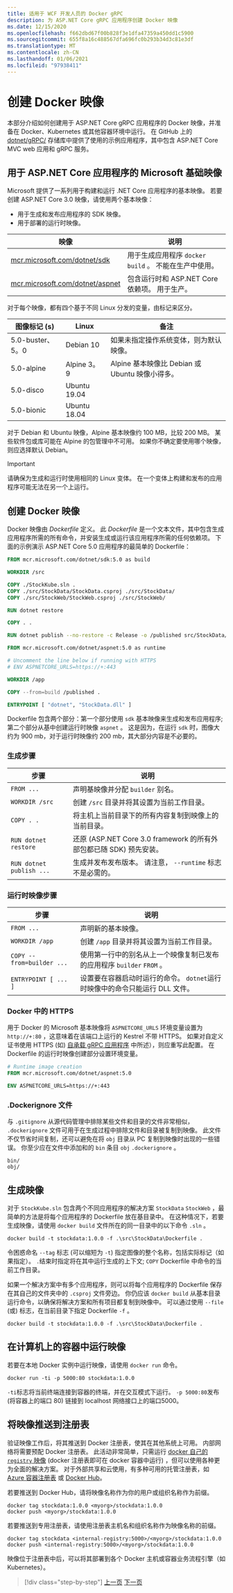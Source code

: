 ```yaml
---
title: 适用于 WCF 开发人员的 Docker gRPC
description: 为 ASP.NET Core gRPC 应用程序创建 Docker 映像
ms.date: 12/15/2020
ms.openlocfilehash: f662dbd67f00b828f3e1dfa47359a450dd1c5900
ms.sourcegitcommit: 655f8a16c488567dfa696fc0b293b34d3c81e3df
ms.translationtype: MT
ms.contentlocale: zh-CN
ms.lasthandoff: 01/06/2021
ms.locfileid: "97938411"
---
```

# <a name="create-docker-images"></a>创建 Docker 映像

本部分介绍如何创建用于 ASP.NET Core gRPC 应用程序的 Docker 映像，并准备在 Docker、Kubernetes 或其他容器环境中运行。 在 GitHub 上的 [dotnet/gRPC/](https://github.com/dotnet-architecture/grpc-for-wcf-developers/tree/master/KubernetesSample) 存储库中提供了使用的示例应用程序，其中包含 ASP.NET Core MVC web 应用和 gRPC 服务。

## <a name="microsoft-base-images-for-aspnet-core-applications"></a>用于 ASP.NET Core 应用程序的 Microsoft 基础映像

Microsoft 提供了一系列用于构建和运行 .NET Core 应用程序的基本映像。 若要创建 ASP.NET Core 3.0 映像，请使用两个基本映像：

- 用于生成和发布应用程序的 SDK 映像。
- 用于部署的运行时映像。

| 映像 | 说明 |
| ----- | ----------- |
| [mcr.microsoft.com/dotnet/sdk](https://hub.docker.com/_/microsoft-dotnet-sdk/) | 用于生成应用程序 `docker build` 。 不能在生产中使用。 |
| [mcr.microsoft.com/dotnet/aspnet](https://hub.docker.com/_/microsoft-dotnet-aspnet/) | 包含运行时和 ASP.NET Core 依赖项。 用于生产。 |

对于每个映像，都有四个基于不同 Linux 分发的变量，由标记来区分。

| 图像标记 (s)  | Linux | 备注 |
| --------- | ----- | ----- |
| 5.0-buster、5。0 | Debian 10 | 如果未指定操作系统变体，则为默认映像。 |
| 5.0-alpine | Alpine 3。9 | Alpine 基本映像比 Debian 或 Ubuntu 映像小得多。 |
| 5.0-disco | Ubuntu 19.04 | |
| 5.0-bionic | Ubuntu 18.04 | |

对于 Debian 和 Ubuntu 映像，Alpine 基本映像约 100 MB，比较 200 MB。 某些软件包或库可能在 Alpine 的包管理中不可用。 如果你不确定要使用哪个映像，则应选择默认 Debian。

> [!IMPORTANT]
> 请确保为生成和运行时使用相同的 Linux 变体。 在一个变体上构建和发布的应用程序可能无法在另一个上运行。

## <a name="create-a-docker-image"></a>创建 Docker 映像

Docker 映像由 *Dockerfile* 定义。 此 *Dockerfile* 是一个文本文件，其中包含生成应用程序所需的所有命令，并安装生成或运行该应用程序所需的任何依赖项。 下面的示例演示 ASP.NET Core 5.0 应用程序的最简单的 Dockerfile：

```dockerfile
FROM mcr.microsoft.com/dotnet/sdk:5.0 as build

WORKDIR /src

COPY ./StockKube.sln .
COPY ./src/StockData/StockData.csproj ./src/StockData/
COPY ./src/StockWeb/StockWeb.csproj ./src/StockWeb/

RUN dotnet restore

COPY . .

RUN dotnet publish --no-restore -c Release -o /published src/StockData/StockData.csproj

FROM mcr.microsoft.com/dotnet/aspnet:5.0 as runtime

# Uncomment the line below if running with HTTPS
# ENV ASPNETCORE_URLS=https://+:443

WORKDIR /app

COPY --from=build /published .

ENTRYPOINT [ "dotnet", "StockData.dll" ]
```

Dockerfile 包含两个部分：第一个部分使用 `sdk` 基本映像来生成和发布应用程序; 第二个部分从基中创建运行时映像 `aspnet` 。 这是因为，在运行 `sdk` 时，图像大约为 900 mb，对于运行时映像约 200 mb，其大部分内容是不必要的。

### <a name="the-build-steps"></a>生成步骤

| 步骤 | 说明 |
| ---- | ----------- |
| `FROM ...` | 声明基映像并分配 `builder` 别名。 |
| `WORKDIR /src` | 创建 `/src` 目录并将其设置为当前工作目录。 |
| `COPY . .` | 将主机上当前目录下的所有内容复制到映像上的当前目录。 |
| `RUN dotnet restore` | 还原 (ASP.NET Core 3.0 framework 的所有外部包都已随 SDK) 预先安装。 |
| `RUN dotnet publish ...` | 生成并发布发布版本。 请注意， `--runtime` 标志不是必需的。 |

### <a name="the-runtime-image-steps"></a>运行时映像步骤

| 步骤 | 说明 |
| ---- | ----------- |
| `FROM ...` | 声明新的基本映像。 |
| `WORKDIR /app` | 创建 `/app` 目录并将其设置为当前工作目录。 |
| `COPY --from=builder ...` | 使用第一行中的别名从上一个映像复制已发布的应用程序 `builder` `FROM` 。 |
| `ENTRYPOINT [ ... ]` | 设置要在容器启动时运行的命令。 `dotnet`运行时映像中的命令只能运行 DLL 文件。 |

### <a name="https-in-docker"></a>Docker 中的 HTTPS

用于 Docker 的 Microsoft 基本映像将 `ASPNETCORE_URLS` 环境变量设置为 `http://+:80` ，这意味着在该端口上运行的 Kestrel 不带 HTTPS。 如果对自定义证书使用 HTTPS (如) [自承载 gRPC 应用程序](self-hosted.md) 中所述），则应重写此配置。 在 Dockerfile 的运行时映像创建部分设置环境变量。

```dockerfile
# Runtime image creation
FROM mcr.microsoft.com/dotnet/aspnet:5.0

ENV ASPNETCORE_URLS=https://+:443
```

### <a name="the-dockerignore-file"></a>.Dockerignore 文件

与 `.gitignore` 从源代码管理中排除某些文件和目录的文件非常相似， `.dockerignore` 文件可用于在生成过程中排除文件和目录被复制到映像。 此文件不仅节省时间复制，还可以避免在将 `obj` 目录从 PC 复制到映像时出现的一些错误。 你至少应在文件中添加和的 `bin` 条目 `obj` `.dockerignore` 。

```console
bin/
obj/
```

## <a name="build-the-image"></a>生成映像

对于 `StockKube.sln` 包含两个不同应用程序的解决方案 `StockData` `StockWeb` ，最简单的方法是将每个应用程序的 Dockerfile 放在基目录中。 在这种情况下，若要生成映像，请使用 `docker build` 文件所在的同一目录中的以下命令 `.sln` 。

```console
docker build -t stockdata:1.0.0 -f .\src\StockData\Dockerfile .
```

令困惑命名 `--tag` 标志 (可以缩短为 `-t`) 指定图像的整个名称，包括实际标记（如果指定）。 `.`结束时指定将在其中运行生成的上下文; `COPY` Dockerfile 中命令的当前工作目录。

如果一个解决方案中有多个应用程序，则可以将每个应用程序的 Dockerfile 保存在其自己的文件夹中的 `.csproj` 文件旁边。 你仍应该 `docker build` 从基本目录运行命令，以确保将解决方案和所有项目都复制到映像中。 可以通过使用 `--file` (或) 标志，在当前目录下指定 Dockerfile `-f` 。

```console
docker build -t stockdata:1.0.0 -f .\src\StockData\Dockerfile .
```

## <a name="run-the-image-in-a-container-on-your-machine"></a>在计算机上的容器中运行映像

若要在本地 Docker 实例中运行映像，请使用 `docker run` 命令。

```console
docker run -ti -p 5000:80 stockdata:1.0.0
```

`-ti`标志将当前终端连接到容器的终端，并在交互模式下运行。 `-p 5000:80`发布 (将容器上的端口 80) 链接到 localhost 网络接口上的端口5000。

## <a name="push-the-image-to-a-registry"></a>将映像推送到注册表

验证映像工作后，将其推送到 Docker 注册表，使其在其他系统上可用。 内部网络将需要预配 Docker 注册表。 此活动非常简单，只需运行 [docker 自己的 `registry` 映像](https://docs.docker.com/registry/deploying/) (docker 注册表即可在 docker 容器中运行) ，但可以使用各种更为全面的解决方案。 对于外部共享和云使用，有多种可用的托管注册表，如 [Azure 容器注册表](/azure/container-registry/) 或 [Docker Hub](https://docs.docker.com/docker-hub/repos/)。

若要推送到 Docker Hub，请将映像名称作为你的用户或组织名称作为前缀。

```console
docker tag stockdata:1.0.0 <myorg>/stockdata:1.0.0
docker push <myorg>/stockdata:1.0.0
```

若要推送到专用注册表，请使用注册表主机名和组织名称作为映像名称的前缀。

```console
docker tag stockdata <internal-registry:5000>/<myorg>/stockdata:1.0.0
docker push <internal-registry:5000>/<myorg>/stockdata:1.0.0
```

映像位于注册表中后，可以将其部署到各个 Docker 主机或容器业务流程引擎（如 Kubernetes）。

>[!div class="step-by-step"]
>[上一页](self-hosted.md)
>[下一页](kubernetes.md)
